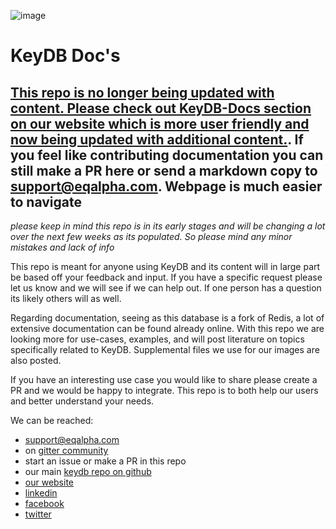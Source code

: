 ![image](https://www.eqalpha.com/assets/img/slides/keydb.png)

# KeyDB Doc's

## [This repo is no longer being updated with content. Please check out KeyDB-Docs section on our website which is more user friendly and now being updated with additional content.](https://keydb.dev/docs/intro). If you feel like contributing documentation you can still make a PR here or send a markdown copy to support@eqalpha.com. Webpage is much easier to navigate

*please keep in mind this repo is in its early stages and will be changing a lot over the next few weeks as its populated. So please  mind any minor mistakes and lack of info*

This repo is meant for anyone using KeyDB and its content will in large part be based off your feedback and input. If you have a specific request please let us know and we will see if we can help out. If one person has a question its likely others will as well.

Regarding documentation, seeing as this database is a fork of Redis, a lot of extensive documentation can be found already online. With this repo we are looking more for use-cases, examples, and will post literature on topics specifically related to KeyDB. Supplemental files we use for our images are also posted. 

If you have an interesting use case you would like to share please create a PR and we would be happy to integrate. This repo is to both help our users and better understand your needs.

We can be reached:
* support@eqalpha.com
* on [gitter community](https://gitter.im/KeyDB/community)
* start an issue or make a PR in this repo
* our main [keydb repo on github](https://github.com/johnsully/keydb)
* [our website]( https://www.eqalpha.com/)
* [linkedin](https://www.linkedin.com/company/eqalphatechnology/)
* [facebook](https://www.facebook.com/EQ-Alpha-Technology-285755075380958/)
* [twitter](https://twitter.com/TechnologyEq)
